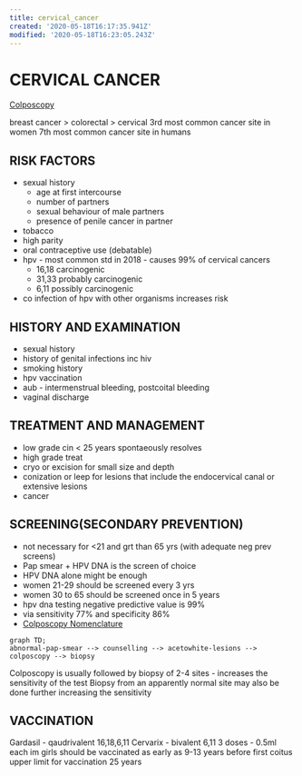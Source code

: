 ```yaml
---
title: cervical_cancer
created: '2020-05-18T16:17:35.941Z'
modified: '2020-05-18T16:23:05.243Z'
---
```


# CERVICAL CANCER 

[Colposcopy](https://www.ncbi.nlm.nih.gov/pmc/articles/PMC5780303/)

breast cancer > colorectal > cervical 
3rd most common cancer site in women 
7th most common cancer site in humans 

## RISK FACTORS 
* sexual history 
  * age at first intercourse 
  * number of partners 
  * sexual behaviour of male partners 
  * presence of penile cancer in partner 
* tobacco 
* high parity 
* oral contraceptive use (debatable)
* hpv - most common std in 2018 - causes 99% of cervical cancers
  * 16,18 carcinogenic 
  * 31,33 probably carcinogenic 
  * 6,11 possibly carcinogenic 
* co infection of hpv with other organisms increases risk 

## HISTORY AND EXAMINATION 
* sexual history 
* history of genital infections inc hiv 
* smoking history 
* hpv vaccination 
* aub - intermenstrual bleeding, postcoital bleeding 
* vaginal discharge

## TREATMENT AND MANAGEMENT 
* low grade cin < 25 years spontaeously resolves 
* high grade treat 
* cryo or excision for small size and depth 
* conization or leep for lesions that include the endocervical canal or extensive lesions 
* cancer  

## SCREENING(SECONDARY PREVENTION) 
* not necessary for <21 and grt than 65 yrs (with adequate neg prev screens)
* Pap smear + HPV DNA is the screen of choice
* HPV DNA alone might be enough  
* women 21-29 should be screened every 3 yrs 
* women 30 to 65 should be screened once in 5 years 
* hpv dna testing negative predictive value is 99%
* via sensitivity 77% and specificity 86%
* [Colposcopy Nomenclature](./colposcopy_nomenclature.pdf)

```mermaid
graph TD;
abnormal-pap-smear --> counselling --> acetowhite-lesions --> colposcopy --> biopsy 
```
Colposcopy is usually followed by biopsy of 2-4 sites - increases the sensitivity of the test 
Biopsy from an apparently normal site may also be done further increasing the sensitivity

## VACCINATION
Gardasil - qaudrivalent 16,18,6,11
Cervarix - bivalent 6,11
3 doses - 0.5ml each im 
girls should be vaccinated as early as 9-13 years before first coitus 
upper limit for vaccination 25 years 

